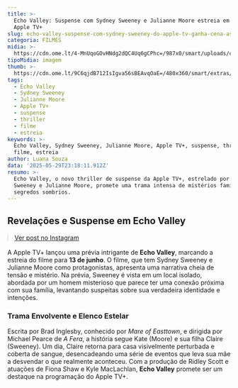 ```yaml
---
title: >-
  Echo Valley: Suspense com Sydney Sweeney e Julianne Moore estreia em junho no
  Apple TV+
slug: echo-valley-suspense-com-sydney-sweeney-do-apple-tv-ganha-cena-assista
categoria: FILMES
midia: >-
  https://cdn.ome.lt/4-MnUqoGOvHNdg2dQC4Uq6gCPhc=/987x0/smart/uploads/conteudo/fotos/sem_titulo22.png
tipoMidia: imagem
thumb: >-
  https://cdn.ome.lt/9C6qjdB712IsIgva56sBEAvqOaE=/480x360/smart/extras/conteudos/sem_titulo22.png
tags:
  - Echo Valley
  - Sydney Sweeney
  - Julianne Moore
  - Apple TV+
  - suspense
  - thriller
  - filme
  - estreia
keywords: >-
  Echo Valley, Sydney Sweeney, Julianne Moore, Apple TV+, suspense, thriller,
  filme, estreia
author: Luana Souza
data: '2025-05-29T23:18:11.912Z'
resumo: >-
  Echo Valley, o novo thriller de suspense da Apple TV+, estrelado por Sydney
  Sweeney e Julianne Moore, promete uma trama intensa de mistérios familiares e
  segredos sombrios.
---
```


## Revelações e Suspense em Echo Valley

<blockquote class="instagram-media" data-instgrm-permalink="https://www.instagram.com/reel/DKQCXzChJ-l/" data-instgrm-version="14" style="width:100%; max-width:540px; margin:1rem auto;"><a href="https://www.instagram.com/reel/DKQCXzChJ-l/">Ver post no Instagram</a></blockquote>

A Apple TV+ lançou uma prévia intrigante de **Echo Valley**, marcando a estreia do filme para **13 de junho**. O filme, que tem Sydney Sweeney e Julianne Moore como protagonistas, apresenta uma narrativa cheia de tensão e mistério. Na prévia, Sweeney é vista em um local isolado, abordada por um homem misterioso que parece ter uma conexão próxima com sua família, levantando suspeitas sobre sua verdadeira identidade e intenções.

### Trama Envolvente e Elenco Estelar

Escrita por Brad Inglesby, conhecido por *Mare of Easttown*, e dirigida por Michael Pearce de *A Fera*, a história segue Kate (Moore) e sua filha Claire (Sweeney). Um dia, Claire retorna para casa visivelmente perturbada e coberta de sangue, desencadeando uma série de eventos que leva sua mãe a desvendar o que realmente aconteceu. Com a produção de Ridley Scott e atuações de Fiona Shaw e Kyle MacLachlan, **Echo Valley** promete ser um destaque na programação do Apple TV+.
